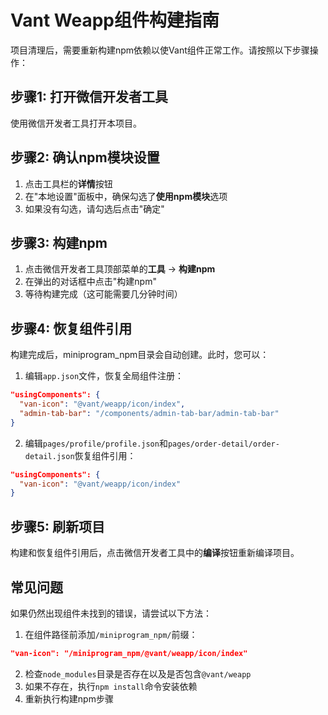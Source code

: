 # Vant Weapp组件构建指南

项目清理后，需要重新构建npm依赖以使Vant组件正常工作。请按照以下步骤操作：

## 步骤1: 打开微信开发者工具

使用微信开发者工具打开本项目。

## 步骤2: 确认npm模块设置

1. 点击工具栏的**详情**按钮
2. 在"本地设置"面板中，确保勾选了**使用npm模块**选项
3. 如果没有勾选，请勾选后点击"确定"

## 步骤3: 构建npm

1. 点击微信开发者工具顶部菜单的**工具** -> **构建npm**
2. 在弹出的对话框中点击"构建npm"
3. 等待构建完成（这可能需要几分钟时间）

## 步骤4: 恢复组件引用

构建完成后，miniprogram_npm目录会自动创建。此时，您可以：

1. 编辑`app.json`文件，恢复全局组件注册：
```json
"usingComponents": {
  "van-icon": "@vant/weapp/icon/index",
  "admin-tab-bar": "/components/admin-tab-bar/admin-tab-bar"
}
```

2. 编辑`pages/profile/profile.json`和`pages/order-detail/order-detail.json`恢复组件引用：
```json
"usingComponents": {
  "van-icon": "@vant/weapp/icon/index"
}
```

## 步骤5: 刷新项目

构建和恢复组件引用后，点击微信开发者工具中的**编译**按钮重新编译项目。

## 常见问题

如果仍然出现组件未找到的错误，请尝试以下方法：

1. 在组件路径前添加`/miniprogram_npm/`前缀：
```json
"van-icon": "/miniprogram_npm/@vant/weapp/icon/index"
```

2. 检查`node_modules`目录是否存在以及是否包含`@vant/weapp`
3. 如果不存在，执行`npm install`命令安装依赖
4. 重新执行构建npm步骤 
